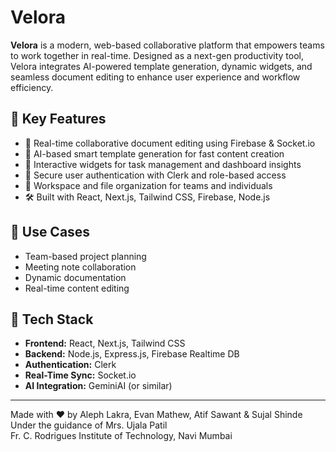 # Velora

**Velora** is a modern, web-based collaborative platform that empowers teams to work together in real-time. Designed as a next-gen productivity tool, Velora integrates AI-powered template generation, dynamic widgets, and seamless document editing to enhance user experience and workflow efficiency.

## 🔧 Key Features
- 🔄 Real-time collaborative document editing using Firebase & Socket.io
- 🤖 AI-based smart template generation for fast content creation
- 🧩 Interactive widgets for task management and dashboard insights
- 🔐 Secure user authentication with Clerk and role-based access
- 📁 Workspace and file organization for teams and individuals
- 🛠️ Built with React, Next.js, Tailwind CSS, Firebase, Node.js

## 📌 Use Cases
- Team-based project planning
- Meeting note collaboration
- Dynamic documentation
- Real-time content editing

## 🚀 Tech Stack
- **Frontend:** React, Next.js, Tailwind CSS
- **Backend:** Node.js, Express.js, Firebase Realtime DB
- **Authentication:** Clerk
- **Real-Time Sync:** Socket.io
- **AI Integration:** GeminiAI (or similar)

---

Made with ❤️ by Aleph Lakra, Evan Mathew, Atif Sawant & Sujal Shinde  
Under the guidance of Mrs. Ujala Patil  
Fr. C. Rodrigues Institute of Technology, Navi Mumbai
